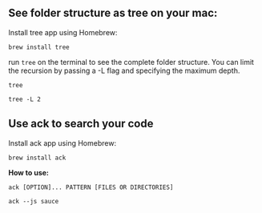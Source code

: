 ## See folder structure as tree on your mac:

Install tree app using Homebrew:
```
brew install tree
```

run `tree` on the terminal to see the complete folder structure. You can limit the recursion by passing a -L flag and specifying the maximum depth.

```
tree

tree -L 2
```

## Use ack to search your code

Install ack app using Homebrew:
```
brew install ack
```

**How to use:**
```
ack [OPTION]... PATTERN [FILES OR DIRECTORIES]

ack --js sauce
```
